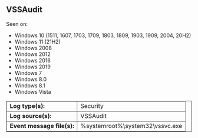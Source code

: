 ## VSSAudit

Seen on:
* Windows 10 (1511, 1607, 1703, 1709, 1803, 1809, 1903, 1909, 2004, 20H2)
* Windows 11 (21H2)
* Windows 2008
* Windows 2012
* Windows 2016
* Windows 2019
* Windows 7
* Windows 8.0
* Windows 8.1
* Windows Vista

<table border="1" class="docutils">
  <tbody>
    <tr>
      <td><b>Log type(s):</b></td>
      <td>Security</td>
    </tr>
    <tr>
      <td><b>Log source(s):</b></td>
      <td>VSSAudit</td>
    </tr>
    <tr>
      <td><b>Event message file(s):</b></td>
      <td>%systemroot%\system32\vssvc.exe</td>
    </tr>
  </tbody>
</table>

&nbsp;

